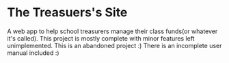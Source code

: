 # The Treasuers's Site
A web app to help school treasurers manage their class funds(or whatever it's called). This project is mostly complete with minor features left unimplemented.
This is an abandoned project :)
There is an incomplete user manual included :)
